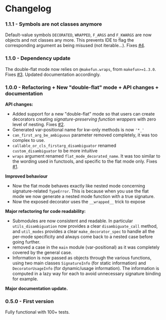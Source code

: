 # Changelog

### 1.1.1 - Symbols are not classes anymore

Default-value symbols `DECORATED`, `WRAPPED`, `F_ARGS` and `F_KWARGS` are now objects and not classes any more. This prevents IDE to flag the corresponding argument as being misused (not iterable...). Fixes [#4](https://github.com/smarie/python-decopatch/issues/4).

### 1.1.0 - Dependency update

The double-flat mode now relies on `@makefun.wraps`, from `makefun>=1.3.0`. Fixes [#3](https://github.com/smarie/python-decopatch/issues/3).
Updated documentation accordingly.

### 1.0.0 - Refactoring + New "double-flat" mode + API changes + documentation

**API changes:**

 - Added support for a new "double-flat" mode so that users can create decorators creating *signature-preserving function wrappers* with zero level of nesting. Fixes [#2](https://github.com/smarie/python-decopatch/issues/2).
 - Generated var-positional name for kw-only methods is now `'*_'`
 - `can_first_arg_be_ambiguous` parameter removed completely, it was too complex to use.
 - `callable_or_cls_firstarg_disambiguator` renamed `custom_disambiguator` to be more intuitive
 - `wraps` argument renamed `flat_mode_decorated_name`. It was too similar to the wording used in functools, and specific to the flat mode only. Fixes [#1](https://github.com/smarie/python-decopatch/issues/1).

**Improved behaviour**

 - Now the flat mode behaves exactly like nested mode concerning signature-related `TypeError`. This is because when you use the flat mode we now generate a nested mode function with a true signature.
 - Now the exposed decorator uses the `__wrapped__` trick to expose 

**Major refactoring for code readability:**
 
 - Submodules are now consistent and readable. In particular `utils_disambiguation` now provides a clear `disambiguate_call` method, and `util_modes` provides a clear `make_decorator_spec` to handle all the per-mode specificity and always come back to a nested case before going further.
 - removed a case in the `main` module (var-positional) as it was completely covered by the general case.
 - Information is now passed as objects through the various functions, using two main classes `SignatureInfo` (for static information) and `DecoratorUsageInfo` (for dynamic/usage information). The information is computed in a lazy way for each to avoid unnecessary signature binding for example.

**Major documentation update.**

### 0.5.0 - First version

Fully functional with 100+ tests.
